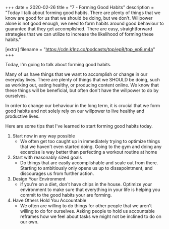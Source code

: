 +++
date = 2020-02-26
title = "7 - Forming Good Habits"
description = "Today I talk about forming good habits. There are plenty of things that we know are good for us that we should be doing, but we don't. Willpower alone is not good enough, we need to form habits around good behaviour to guarantee that they get accomplished. There are easy, straightforward strategies that we can utilize to increase the likelihood of forming these habits."

[extra]
filename = "https://cdn.k1nz.co/podcasts/tpp/ep8/tpp_ep8.m4a"
+++

Today, I'm going to talk about forming good habits.

Many of us have things that we want to accomplish or change in our everyday lives. There are plenty of things that we SHOULD be doing, such as working out, eating healthy, or producing content online. We know that these things will be beneficial, but often don't have the willpower to do by ourselves.

In order to change our behaviour in the long term, it is crucial that we form good habits and not solely rely on our willpower to live healthy and productive lives.

Here are some tips that I've learned to start forming good habits today.

1. Start now in any way possible
   - We often get too caught up in immediately trying to optimize things that we haven't even started doing. Going to the gym and doing any excercise is way better than perfecting a workout routine at home
2. Start with reasonably sized goals
   - Do things that are easily accomplishable and scale out from there. Starting to ambitiously only opens us up to dissapointment, and discourages us from further action.
3. Design Your Environment
   - if you're on a diet, don't have chips in the house. Optimize your environment to make sure that everything in your life is helping you commit to the good habits your are forming.
4. Have Others Hold You Accountable
   - We often are willing to do things for other people that we aren't willing to do for ourselves. Asking people to hold us accountable reframes how we feel about tasks we might not be inclined to do on our own.
